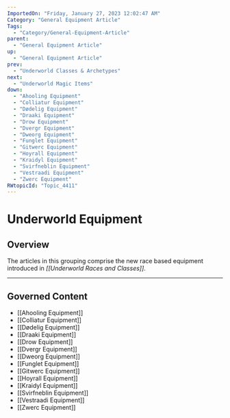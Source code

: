 ```yaml
---
ImportedOn: "Friday, January 27, 2023 12:02:47 AM"
Category: "General Equipment Article"
Tags:
  - "Category/General-Equipment-Article"
parent:
  - "General Equipment Article"
up:
  - "General Equipment Article"
prev:
  - "Underworld Classes & Archetypes"
next:
  - "Underworld Magic Items"
down:
  - "Ahooling Equipment"
  - "Colliatur Equipment"
  - "Dødelig Equipment"
  - "Draaki Equipment"
  - "Drow Equipment"
  - "Dvergr Equipment"
  - "Dweorg Equipment"
  - "Funglet Equipment"
  - "Gitwerc Equipment"
  - "Hoyrall Equipment"
  - "Kraidyl Equipment"
  - "Svirfneblin Equipment"
  - "Vestraadi Equipment"
  - "Zwerc Equipment"
RWtopicId: "Topic_4411"
---
```

# Underworld Equipment
## Overview
The articles in this grouping comprise the new race based equipment introduced in *[[Underworld Races and Classes]]*.

---
## Governed Content
- [[Ahooling Equipment]]
- [[Colliatur Equipment]]
- [[Dødelig Equipment]]
- [[Draaki Equipment]]
- [[Drow Equipment]]
- [[Dvergr Equipment]]
- [[Dweorg Equipment]]
- [[Funglet Equipment]]
- [[Gitwerc Equipment]]
- [[Hoyrall Equipment]]
- [[Kraidyl Equipment]]
- [[Svirfneblin Equipment]]
- [[Vestraadi Equipment]]
- [[Zwerc Equipment]]

